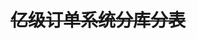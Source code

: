 

# ~~亿级订单系统分库分表~~
<!-- 

亿级订单表数据存储
https://blog.csdn.net/ThreeAspects/article/details/103414095

https://blog.csdn.net/jokemqc/article/details/82834748
https://mp.weixin.qq.com/s/Sfs8HtkL1C_pckkzLG--2g


亿级订单数据分库分表设计方案（满足多维度查询：订单号、用户、商家、渠道）
https://www.jianshu.com/p/11d10910247b
10亿级订单系统分库分表设计思路
https://blog.csdn.net/jokemqc/article/details/82834748
亿级大表分库分表实战总结
https://segmentfault.com/a/1190000038577217
-->
<!-- 
https://www.jianshu.com/p/11d10910247b
--> 
